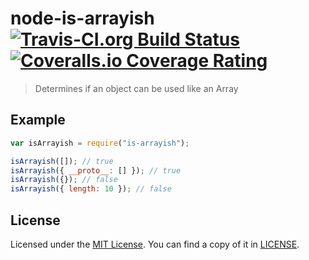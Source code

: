 # node-is-arrayish [![Travis-CI.org Build Status](https://img.shields.io/travis/Qix-/node-is-arrayish.svg?style=flat-square)](https://travis-ci.org/Qix-/node-is-arrayish) [![Coveralls.io Coverage Rating](https://img.shields.io/coveralls/Qix-/node-is-arrayish.svg?style=flat-square)](https://coveralls.io/r/Qix-/node-is-arrayish)

> Determines if an object can be used like an Array

## Example

```javascript
var isArrayish = require("is-arrayish");

isArrayish([]); // true
isArrayish({ __proto__: [] }); // true
isArrayish({}); // false
isArrayish({ length: 10 }); // false
```

## License

Licensed under the [MIT License](http://opensource.org/licenses/MIT).
You can find a copy of it in [LICENSE](LICENSE).
